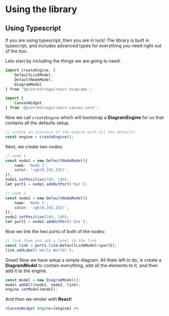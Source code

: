 # Using the library

## Using Typescript

If you are using typescript, then you are in luck! The library is built in typescript, and includes advanced types for everything you need right out of the box.

Lets start by including the things we are going to need:

```typescript
import createEngine, {
    DefaultLinkModel,
    DefaultNodeModel,
    DiagramModel
} from '@piotrmitrega/react-diagrams';

import {
    CanvasWidget
} from '@piotrmitrega/react-canvas-core';
```

Now we call `createEngine` which will bootstrap a **DiagramEngine** for us that contains all the defaults setup.

```typescript
// create an instance of the engine with all the defaults
const engine = createEngine();
```

Next, we create two nodes:

```typescript
// node 1
const node1 = new DefaultNodeModel({
	name: 'Node 1',
	color: 'rgb(0,192,255)',
});
node1.setPosition(100, 100);
let port1 = node1.addOutPort('Out');

// node 2
const node2 = new DefaultNodeModel({
	name: 'Node 1',
	color: 'rgb(0,192,255)',
});
node2.setPosition(100, 100);
let port2 = node2.addOutPort('Out');
```

Now we link the two ports of both of the nodes:

```typescript
// link them and add a label to the link
const link = port1.link<DefaultLinkModel>(port2);
link.addLabel('Hello World!');
```

Great! Now we have setup a simple diagram. All thats left to do, is create a **DiagramModel** to contain everything, add all the elements to it, and then add it to the engine.

```typescript
const model = new DiagramModel();
model.addAll(node1, node2, link);
engine.setModel(model);
```

And then we render with **React**!

```jsx
<CanvasWidget engine={engine} />
```
